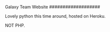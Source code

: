 Galaxy Team Website
###################

Lovely python this time around, hosted on Heroku.


NOT PHP.

